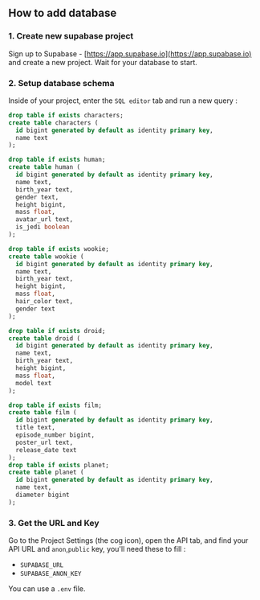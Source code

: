## How to add database

### 1. Create new supabase project

Sign up to Supabase - [https://app.supabase.io](https://app.supabase.io) and create a new project. Wait for your database to start.

### 2. Setup database schema

Inside of your project, enter the `SQL editor` tab and run a new query :

```sql
drop table if exists characters;
create table characters (
  id bigint generated by default as identity primary key,
  name text
);

drop table if exists human;
create table human (
  id bigint generated by default as identity primary key,
  name text,
  birth_year text,
  gender text,
  height bigint,
  mass float,
  avatar_url text,
  is_jedi boolean
);

drop table if exists wookie;
create table wookie (
  id bigint generated by default as identity primary key,
  name text,
  birth_year text,
  height bigint,
  mass float,
  hair_color text,
  gender text
);

drop table if exists droid;
create table droid (
  id bigint generated by default as identity primary key,
  name text,
  birth_year text,
  height bigint,
  mass float,
  model text
);

drop table if exists film;
create table film (
  id bigint generated by default as identity primary key,
  title text,
  episode_number bigint,
  poster_url text,
  release_date text
);
drop table if exists planet;
create table planet (
  id bigint generated by default as identity primary key,
  name text,
  diameter bigint
);
```

### 3. Get the URL and Key

Go to the Project Settings (the cog icon), open the API tab, and find your API URL and `anon`,`public` key, you'll need these to fill :

- `SUPABASE_URL`
- `SUPABASE_ANON_KEY`

You can use a `.env` file.

